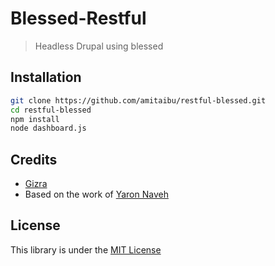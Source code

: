 # Blessed-Restful

> Headless Drupal using blessed


## Installation

```bash
git clone https://github.com/amitaibu/restful-blessed.git
cd restful-blessed
npm install
node dashboard.js
```

## Credits
* [Gizra](http://gizra.com)
* Based on the work of [Yaron Naveh](http://twitter.com/YaronNaveh)

## License
This library is under the [MIT License](http://opensource.org/licenses/MIT)
